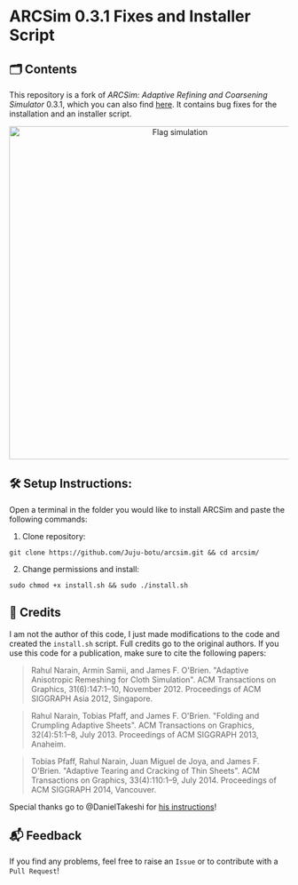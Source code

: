# ARCSim 0.3.1 Fixes and Installer Script

## 🗂 Contents
This repository is a fork of _ARCSim: Adaptive Refining and Coarsening Simulator_ 0.3.1, which you can also find [here](http://graphics.berkeley.edu/resources/ARCSim/). It contains bug fixes for the installation and an installer script.

<p align="center">
  <img src="https://github.com/Juju-botu/arcsim/blob/main/flag.gif" width=600 alt="Flag simulation">
</p>

## 🛠 Setup Instructions:

Open a terminal in the folder you would like to install ARCSim and paste the following commands:

1. Clone repository:
```shell
git clone https://github.com/Juju-botu/arcsim.git && cd arcsim/
```

2. Change permissions and install:
```shell
sudo chmod +x install.sh && sudo ./install.sh
```

## 📜 Credits

I am not the author of this code, I just made modifications to the code and created the `install.sh` script. Full credits go to the original authors. If you use this code for a publication, make sure to cite the following papers:

>Rahul Narain, Armin Samii, and James F. O'Brien. "Adaptive Anisotropic Remeshing for Cloth Simulation". ACM Transactions on Graphics, 31(6):147:1–10, November 2012. Proceedings of ACM SIGGRAPH Asia 2012, Singapore.

>Rahul Narain, Tobias Pfaff, and James F. O'Brien. "Folding and Crumpling Adaptive Sheets". ACM Transactions on Graphics, 32(4):51:1–8, July 2013. Proceedings of ACM SIGGRAPH 2013, Anaheim.

>Tobias Pfaff, Rahul Narain, Juan Miguel de Joya, and James F. O'Brien. "Adaptive Tearing and Cracking of Thin Sheets". ACM Transactions on Graphics, 33(4):110:1–9, July 2014. Proceedings of ACM SIGGRAPH 2014, Vancouver.

Special thanks go to @DanielTakeshi for [his instructions](https://github.com/DanielTakeshi/ARCSim-Installation-Instructions)!

## 📬 Feedback
If you find any problems, feel free to raise an `Issue` or to contribute with a `Pull Request`!
